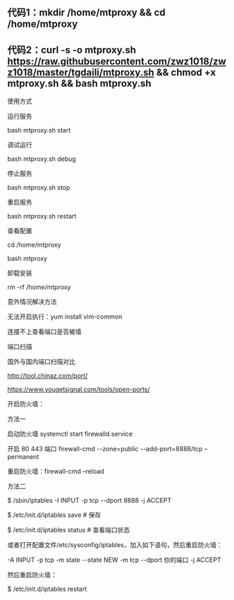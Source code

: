 ## 代码1：mkdir /home/mtproxy && cd /home/mtproxy
## 代码2：curl -s -o mtproxy.sh https://raw.githubusercontent.com/zwz1018/zwz1018/master/tgdaili/mtproxy.sh && chmod +x mtproxy.sh && bash mtproxy.sh
 使用方式

运行服务

bash mtproxy.sh start

调试运行

bash mtproxy.sh debug

停止服务

bash mtproxy.sh stop

重启服务
 
 bash mtproxy.sh restart

查看配置

 cd /home/mtproxy
 
 bash mtproxy 

卸载安装
 
 rm -rf /home/mtproxy
 
意外情况解决方法
 
 

无法开启执行：yum install vim-common
 

连接不上查看端口是否被墙
 

端口扫描

国外与国内端口扫描对比

 http://tool.chinaz.com/port/

 https://www.yougetsignal.com/tools/open-ports/
 

开启防火墙：

 方法一

 
 启动防火墙   systemctl start firewalld.service
 
 开启 80 443 端口  firewall-cmd --zone=public --add-port=8888/tcp –permanent
 
 重启防火墙：firewall-cmd –reload

方法二
 
 $ /sbin/iptables -I INPUT -p tcp --dport 8888 -j ACCEPT
 
 $ /etc/init.d/iptables save      # 保存

 $ /etc/init.d/iptables status    # 查看端口状态

或者打开配置文件/etc/sysconfig/iptables，加入如下语句，然后重启防火墙：
 
 -A INPUT -p tcp -m state --state NEW -m tcp --dport 你的端口 -j ACCEPT

然后重启防火墙：
 
 $ /etc/init.d/iptables restart
